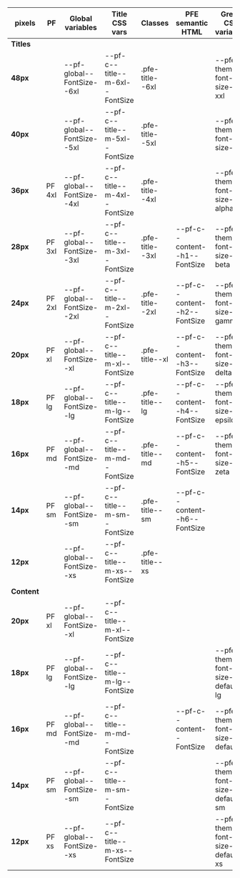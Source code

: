 | **pixels**  | **PF**   | **Global variables**       | **Title CSS vars**             | **Classes**     |  **PFE semantic HTML**        | **Greek CSS variables**            | **Greek classes**     |
| ----------- | -------- | -------------------------- | ------------------------------ | --------------- | ----------------------------- | ---------------------------------- | --------------------- |
| **Titles**  |          |                            |                                |                 |                               |                                    |                       | 
| **48px**    |          | --pf-global--FontSize--6xl | --pf-c--title--m-6xl--FontSize | .pfe-title--6xl |                               | --pfe-theme--font-size--xxl        | .pfe-headline-xxl     |
| **40px**    |          | --pf-global--FontSize--5xl | --pf-c--title--m-5xl--FontSize | .pfe-title--5xl |                               | --pfe-theme--font-size--xl         | .pfe-headline-xl      |
| **36px**    | PF 4xl   | --pf-global--FontSize--4xl | --pf-c--title--m-4xl--FontSize | .pfe-title--4xl |                               | --pfe-theme--font-size--alpha      | .pfe-headline-alpha   |
| **28px**    | PF 3xl   | --pf-global--FontSize--3xl | --pf-c--title--m-3xl--FontSize | .pfe-title--3xl | --pf-c--content--h1--FontSize | --pfe-theme--font-size--beta       | .pfe-headline-beta    |
| **24px**    | PF 2xl   | --pf-global--FontSize--2xl | --pf-c--title--m-2xl--FontSize | .pfe-title--2xl | --pf-c--content--h2--FontSize | --pfe-theme--font-size--gamma      | .pfe-headline-gamma   |
| **20px**    | PF xl    | --pf-global--FontSize--xl  | --pf-c--title--m-xl--FontSize  | .pfe-title--xl  | --pf-c--content--h3--FontSize | --pfe-theme--font-size--delta      | .pfe-headline-delta   |
| **18px**    | PF lg    | --pf-global--FontSize--lg  | --pf-c--title--m-lg--FontSize  | .pfe-title--lg  | --pf-c--content--h4--FontSize | --pfe-theme--font-size--epsilon    | .pfe-headline-epsilon |
| **16px**    | PF md    | --pf-global--FontSize--md  | --pf-c--title--m-md--FontSize  | .pfe-title--md  | --pf-c--content--h5--FontSize | --pfe-theme--font-size--zeta       | .pfe-headline-zeta    |
| **14px**    | PF sm    | --pf-global--FontSize--sm  | --pf-c--title--m-sm--FontSize  | .pfe-title--sm  | --pf-c--content--h6--FontSize |                                    |                       |
| **12px**    |          | --pf-global--FontSize--xs  | --pf-c--title--m-xs--FontSize  | .pfe-title--xs  |                               |                                    |                       |
| **Content** |          |                            |                                |                 |                               |                                    |                       |                             
| **20px**    | PF xl    | --pf-global--FontSize--xl  | --pf-c--title--m-xl--FontSize  |                 |                               |                                    |                       |
| **18px**    | PF lg    | --pf-global--FontSize--lg  | --pf-c--title--m-lg--FontSize  |                 |                               | --pfe-theme--font-size--default-lg | .pfe-text-lg          |
| **16px**    | PF md    | --pf-global--FontSize--md  | --pf-c--title--m-md--FontSize  |                 | --pf-c--content--FontSize     | --pfe-theme--font-size--default    | .pfe-text             |
| **14px**    | PF sm    | --pf-global--FontSize--sm  | --pf-c--title--m-sm--FontSize  |                 |                               | --pfe-theme--font-size--default-sm | .pfe-text-sm          |
| **12px**    | PF xs    | --pf-global--FontSize--xs  | --pf-c--title--m-xs--FontSize  |                 |                               | --pfe-theme--font-size--default-xs | .pfe-text-xs          |
